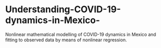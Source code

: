 # Understanding-COVID-19-dynamics-in-Mexico-
Nonlinear mathematical modelling of COVID-19 dynamics in Mexico and fitting to observed data by means of nonlinear regression.
